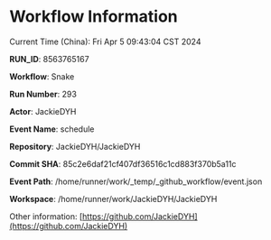 # Workflow Information

Current Time (China): Fri Apr  5 09:43:04 CST 2024  

**RUN_ID**: 8563765167  

**Workflow**: Snake  

**Run Number**: 293  

**Actor**: JackieDYH  

**Event Name**: schedule  

**Repository**: JackieDYH/JackieDYH  

**Commit SHA**: 85c2e6daf21cf407df36516c1cd883f370b5a11c  

**Event Path**: /home/runner/work/_temp/_github_workflow/event.json  

**Workspace**: /home/runner/work/JackieDYH/JackieDYH  

Other information: [https://github.com/JackieDYH](https://github.com/JackieDYH)
